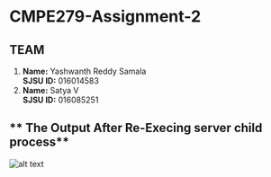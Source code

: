 # CMPE279-Assignment-2

## TEAM

1. **Name:** Yashwanth Reddy Samala <br /> **SJSU ID:** 016014583
2. **Name:** Satya V <br /> **SJSU ID:** 016085251
    
## ** The Output After Re-Execing server child process**

![alt text](https://github.com/YashReddyS/CMPE279-assignment-2/blob/master/Output%20Screenshot/Screenshot%20(90).png)
